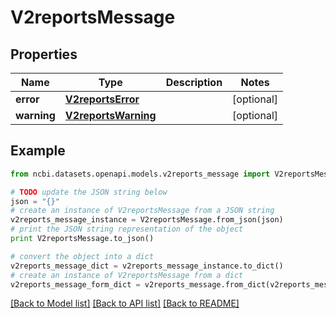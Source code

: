 # V2reportsMessage


## Properties

Name | Type | Description | Notes
------------ | ------------- | ------------- | -------------
**error** | [**V2reportsError**](V2reportsError.md) |  | [optional] 
**warning** | [**V2reportsWarning**](V2reportsWarning.md) |  | [optional] 

## Example

```python
from ncbi.datasets.openapi.models.v2reports_message import V2reportsMessage

# TODO update the JSON string below
json = "{}"
# create an instance of V2reportsMessage from a JSON string
v2reports_message_instance = V2reportsMessage.from_json(json)
# print the JSON string representation of the object
print V2reportsMessage.to_json()

# convert the object into a dict
v2reports_message_dict = v2reports_message_instance.to_dict()
# create an instance of V2reportsMessage from a dict
v2reports_message_form_dict = v2reports_message.from_dict(v2reports_message_dict)
```
[[Back to Model list]](../README.md#documentation-for-models) [[Back to API list]](../README.md#documentation-for-api-endpoints) [[Back to README]](../README.md)


